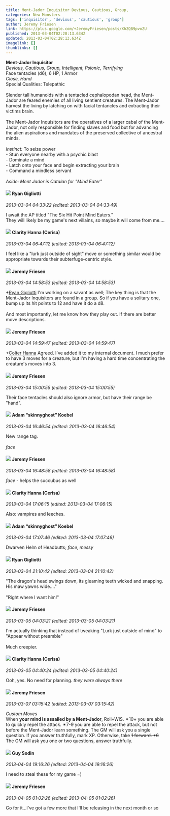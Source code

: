 ```yaml
---
title: Ment-Jador Inquisitor Devious, Cautious, Group,
categories: New Monsters
tags: ['inquisitor', 'devious', 'cautious', 'group']
author: Jeremy Friesen
link: https://plus.google.com/+JeremyFriesen/posts/XhZQB9pvoZU
published: 2013-03-04T02:28:13.634Z
updated: 2013-03-04T02:28:13.634Z
imagelink: []
thumblinks: []
---
```


<b>Ment-Jador Inquisitor</b><br /><i>Devious, Cautious, Group, Intelligent, Psionic, Terrifying</i><br />Face tentacles (d6), 6 HP, 1 Armor <br /><i>Close, Hand</i><br />Special Qualities: Telepathic<br /><br />Slender tall humanoids with a tentacled cephalopodan head, the Ment-Jador are feared enemies of all living sentient creatures. The Ment-Jador harvest the living by latching on with facial tentancles and extracting their victims brain.<br /><br />The Ment-Jador Inquisitors are the operatives of a larger cabal of the Ment-Jador, not only responsible for finding slaves and food but for advancing the alien aspirations and mandates of the preserved collective of ancestral minds.<br /><br /><i>Instinct:</i> To seize power<br />- Stun everyone nearby with a psychic blast<br />- Dominate a mind<br />- Latch onto your face and begin extracting your brain<br />- Command a mindless servant<br /><br /><i>Aside: Ment Jador is Catalan for &quot;Mind Eater&quot;</i>
<div id='comment z125v5uwvkrejzl5r04chpv5gqvksh2zyq40k'>
  <h4><img src='{{site.baseurl}}//images/avatars/118300006898439949507_photo.jpg'> Ryan Gigliotti</h4>
      <p><cite>2013-03-04 04:33:22 (edited: 2013-03-04 04:33:49)</cite></p>
        <p>I await the AP titled &quot;The Six Hit Point Mind Eaters.&quot; <br />They will likely be my game&#39;s next villains, so maybe it will come from me....</p>
</div>
        

<div id='comment z125v5uwvkrejzl5r04chpv5gqvksh2zyq40k'>
  <h4><img src='{{site.baseurl}}//images/avatars/103545995066222515975_photo.jpg'> Clarity Hanna (Cerisa)</h4>
      <p><cite>2013-03-04 06:47:12 (edited: 2013-03-04 06:47:12)</cite></p>
        <p>I feel like a &quot;lurk just outside of sight&quot; move or something similar would be appropriate towards their subterfuge-centric style.</p>
</div>
        

<div id='comment z125v5uwvkrejzl5r04chpv5gqvksh2zyq40k'>
  <h4><img src='{{site.baseurl}}//images/avatars/112258979021033246325_photo.jpg'> Jeremy Friesen</h4>
      <p><cite>2013-03-04 14:58:53 (edited: 2013-03-04 14:58:53)</cite></p>
        <p><span class="proflinkWrapper"><span class="proflinkPrefix">+</span><a class="proflink" href="https://plus.google.com/118300006898439949507" oid="118300006898439949507">Ryan Gigliotti</a></span> I&#39;m working on a savant as well; The key thing is that the Ment-Jador Inquisitors are found in a group. So if you have a solitary one, bump up its hit points to 12 and have it do a d8.<br /><br />And most importantly, let me know how they play out. If there are better move descriptions.</p>
</div>
        

<div id='comment z125v5uwvkrejzl5r04chpv5gqvksh2zyq40k'>
  <h4><img src='{{site.baseurl}}//images/avatars/112258979021033246325_photo.jpg'> Jeremy Friesen</h4>
      <p><cite>2013-03-04 14:59:47 (edited: 2013-03-04 14:59:47)</cite></p>
        <p><span class="proflinkWrapper"><span class="proflinkPrefix">+</span><a class="proflink" href="https://plus.google.com/103545995066222515975" oid="103545995066222515975">Colter Hanna</a></span> Agreed. I&#39;ve added it to my internal document. I much prefer to have 3 moves for a creature, but I&#39;m having a hard time concentrating the creature&#39;s moves into 3.</p>
</div>
        

<div id='comment z125v5uwvkrejzl5r04chpv5gqvksh2zyq40k'>
  <h4><img src='{{site.baseurl}}//images/avatars/112258979021033246325_photo.jpg'> Jeremy Friesen</h4>
      <p><cite>2013-03-04 15:00:55 (edited: 2013-03-04 15:00:55)</cite></p>
        <p>Their face tentacles should also ignore armor, but have their range be &quot;hand&quot;.</p>
</div>
        

<div id='comment z125v5uwvkrejzl5r04chpv5gqvksh2zyq40k'>
  <h4><img src='{{site.baseurl}}//images/avatars/112484087750169360510_photo.jpg'> Adam “skinnyghost” Koebel</h4>
      <p><cite>2013-03-04 16:46:54 (edited: 2013-03-04 16:46:54)</cite></p>
        <p>New range tag.<br /><br /><i>face</i></p>
</div>
        

<div id='comment z125v5uwvkrejzl5r04chpv5gqvksh2zyq40k'>
  <h4><img src='{{site.baseurl}}//images/avatars/112258979021033246325_photo.jpg'> Jeremy Friesen</h4>
      <p><cite>2013-03-04 16:48:58 (edited: 2013-03-04 16:48:58)</cite></p>
        <p><i>face</i> - helps the succubus as well</p>
</div>
        

<div id='comment z125v5uwvkrejzl5r04chpv5gqvksh2zyq40k'>
  <h4><img src='{{site.baseurl}}//images/avatars/103545995066222515975_photo.jpg'> Clarity Hanna (Cerisa)</h4>
      <p><cite>2013-03-04 17:06:15 (edited: 2013-03-04 17:06:15)</cite></p>
        <p>Also: vampires and leeches.</p>
</div>
        

<div id='comment z125v5uwvkrejzl5r04chpv5gqvksh2zyq40k'>
  <h4><img src='{{site.baseurl}}//images/avatars/112484087750169360510_photo.jpg'> Adam “skinnyghost” Koebel</h4>
      <p><cite>2013-03-04 17:07:46 (edited: 2013-03-04 17:07:46)</cite></p>
        <p>Dwarven Helm of Headbutts; <i>face</i>, <i>messy</i></p>
</div>
        

<div id='comment z125v5uwvkrejzl5r04chpv5gqvksh2zyq40k'>
  <h4><img src='{{site.baseurl}}//images/avatars/118300006898439949507_photo.jpg'> Ryan Gigliotti</h4>
      <p><cite>2013-03-04 21:10:42 (edited: 2013-03-04 21:10:42)</cite></p>
        <p>&quot;The dragon&#39;s head swings down, its gleaming teeth wicked and snapping. His maw yawns wide....&quot;<br /><br />&quot;Right where I want him!&quot;</p>
</div>
        

<div id='comment z125v5uwvkrejzl5r04chpv5gqvksh2zyq40k'>
  <h4><img src='{{site.baseurl}}//images/avatars/112258979021033246325_photo.jpg'> Jeremy Friesen</h4>
      <p><cite>2013-03-05 04:03:21 (edited: 2013-03-05 04:03:21)</cite></p>
        <p>I&#39;m actually thinking that instead of tweaking &quot;Lurk just outside of mind&quot; to &quot;Appear without preamble&quot;<br /><br />Much creepier.</p>
</div>
        

<div id='comment z125v5uwvkrejzl5r04chpv5gqvksh2zyq40k'>
  <h4><img src='{{site.baseurl}}//images/avatars/103545995066222515975_photo.jpg'> Clarity Hanna (Cerisa)</h4>
      <p><cite>2013-03-05 04:40:24 (edited: 2013-03-05 04:40:24)</cite></p>
        <p>Ooh, yes. No need for planning. <i>they were always there</i></p>
</div>
        

<div id='comment z125v5uwvkrejzl5r04chpv5gqvksh2zyq40k'>
  <h4><img src='{{site.baseurl}}//images/avatars/112258979021033246325_photo.jpg'> Jeremy Friesen</h4>
      <p><cite>2013-03-07 03:15:42 (edited: 2013-03-07 03:15:42)</cite></p>
        <p><i>Custom Moves</i><br />When <b>your mind is assailed by a Ment-Jador</b>, Roll+WIS. ✴10+ you are able to quickly repel the attack. ✴7-9 you are able to repel the attack, but not before the Ment-Jador learn something. The GM will ask you a single question. If you answer truthfully, mark XP. Otherwise, take <del>1 forward. *6</del> The GM will ask you one or two questions, answer truthfully.</p>
</div>
        

<div id='comment z125v5uwvkrejzl5r04chpv5gqvksh2zyq40k'>
  <h4><img src='{{site.baseurl}}//images/avatars/108941275253004747705_photo.jpg'> Guy Sodin</h4>
      <p><cite>2013-04-04 19:16:26 (edited: 2013-04-04 19:16:26)</cite></p>
        <p>I need to steal these for my game =)</p>
</div>
        

<div id='comment z125v5uwvkrejzl5r04chpv5gqvksh2zyq40k'>
  <h4><img src='{{site.baseurl}}//images/avatars/112258979021033246325_photo.jpg'> Jeremy Friesen</h4>
      <p><cite>2013-04-05 01:02:26 (edited: 2013-04-05 01:02:26)</cite></p>
        <p>Go for it…I&#39;ve got a few more that I&#39;ll be releasing in the next month or so</p>
</div>
        